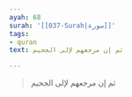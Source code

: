 ```yaml
---
ayah: 68
surah: '[[037-Surah|سورة]]'
tags:
- quran
text: ثم إن مرجعهم لإلى الجحيم

---
```

> ثم إن مرجعهم لإلى الجحيم
